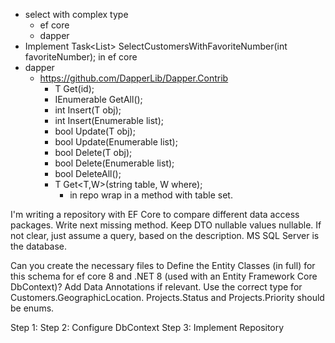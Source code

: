 

- select with complex type
    - ef core
    - dapper
- Implement Task<List<CustomerBasedOnJsonPropertyDto>> SelectCustomersWithFavoriteNumber(int favoriteNumber); in ef core
- dapper
    - https://github.com/DapperLib/Dapper.Contrib
        - T Get<T>(id);
        - IEnumerable<T> GetAll<T>();
        - int Insert<T>(T obj);
        - int Insert<T>(Enumerable<T> list);
        - bool Update<T>(T obj);
        - bool Update<T>(Enumerable<T> list);
        - bool Delete<T>(T obj);
        - bool Delete<T>(Enumerable<T> list);
        - bool DeleteAll<T>(); 
        - T Get<T,W>(string table, W where);       
            - in repo wrap in a method with table set.

I'm writing a repository with EF Core to compare different data access packages. Write next missing method. Keep DTO nullable values nullable. If not clear, just assume a query, based on the description. MS SQL Server is the database.


Can you create the necessary files to Define the Entity Classes (in full) for this schema for ef core 8 and .NET 8 (used with an Entity Framework Core DbContext)? Add Data Annotations if relevant.
Use the correct type for Customers.GeographicLocation.  Projects.Status and Projects.Priority should be enums.


Step 1: 
Step 2: Configure DbContext
Step 3: Implement Repository